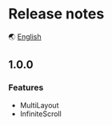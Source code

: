 # Release notes

🌏 [English](ReleaseNotes.en.md)

## 1.0.0

### Features

* MultiLayout
* InfiniteScroll